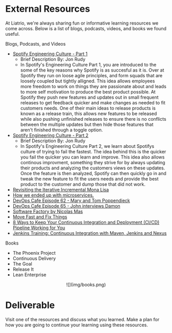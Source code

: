 # External Resources

At Liatrio, we're always sharing fun or informative learning resources we come across. Below is a list of blogs, podcasts, videos, and books we found useful.

Blogs, Podcasts, and Videos
 - [Spotify Engineering Culture - Part 1](https://www.youtube.com/watch?v=4GK1NDTWbkY)
    - Brief Description By: Jon Rudy
    - In Spotify's Engineering Culture Part 1, you are introduced to the some of the key reasons why Spotify is as succesful   as it is. Over at Spotify they run on loose agile principles, and form squads that are loosely coupled but tightly alligned. This idea allows employees more freedom to work on things they are passionate about and leads to more self motivation to produce the best product possible. At Spotify they push new features and updates out in small frequent releases to get feedback quicker and make changes as needed to fit customers needs. One of their main ideas to release products is known as a release train, this allows new features to be released while also pushing unfinished releases to ensure there is no conflicts between the multiple updates but then hide those features that aren't finished through a toggle option.
 - [Spotify Engineering Culture - Part 2](https://www.youtube.com/watch?v=X3rGdmoTjDc)
    - Brief Description By: Jon Rudy
    - In Spotify's Engineering Culture Part 2, we learn about Spotifys culture of trying to fail the fastest. The idea behind this is the quicker you fail the quicker you can learn and improve. This idea also allows continous improvment, something they strive for by always updating their products and analyzing the customers views on these updates. Once the feature is then analyzed, Spotify can then quickly go in and tweak the new feature to fit the users needs and provide the best product to the customer and dump those that did not work.
 - [Revisiting the Iterative Incremental Mona Lisa](http://itsadeliverything.com/revisiting-the-iterative-incremental-mona-lisa)
 - [How we ended up with microservices.](http://philcalcado.com/2015/09/08/how_we_ended_up_with_microservices.html)
 - [DevOps Cafe Episode 62 - Mary and Tom Poppendieck](http://devopscafe.org/show/2015/8/16/devops-cafe-episode-62-mary-and-tom-poppendieck.html)
 - [DevOps Cafe Episode 65 - John interviews Damon](http://devopscafe.org/show/2015/12/15/devops-cafe-episode-65-john-interviews-damon.html)
 - [Software Factory by Nicolas Mas](https://speakerdeck.com/michaelisvy/software-factory-by-nicolas-mas)
 - [Move Fast and Fix Things](https://githubengineering.com/move-fast/)
 - [8 Ways to Keep Your Continuous Integration and Deployment (CI/CD) Pipeline Working for You](https://www.excella.com/insights/8-ways-to-keep-your-continuous-integration-and-deployment-cicd-pipeline-working-for-you?utm_content=22423877&utm_medium=social&utm_source=twitter)
 - [Jenkins Training: Continuous Integration with Maven, Jenkins and Nexus](http://www.webagesolutions.com/courses/WA2321-jenkins-training-continuous-integration-with-maven-jenkins-and-nexus)

Books
 - The Phoenix Project
 - Continuous Delivery
 - The Goal
 - Release It
 - Lean Enterprise

<center>
  ![](img/books.png)
</center>

# Deliverable

Visit one of the resources and discuss what you learned. Make a plan for how you are going to continue your learning using these resources.
